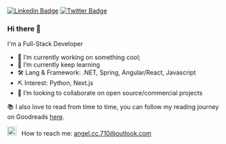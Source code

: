 [![Linkedin Badge](https://img.shields.io/badge/-LinkedIn-0e76a8?style=flat-square&logo=Linkedin&logoColor=white)](https://www.linkedin.com/in/angel-choque-8ab65a243)
[![Twitter Badge](https://img.shields.io/badge/-Twitter-00acee?style=flat-square&logo=Twitter&logoColor=white)](https://twitter.com/Angel15403890)

### Hi there 👋
I'm a Full-Stack Developer
- 🔭 I’m currently working on something cool;
- 🌱 I’m currently keep learning 
- 🛠 Lang & Framework: .NET, Spring, Angular/React, Javascript
- ⛏ Interest: Python, Next.js
- 👯 I’m looking to collaborate on open source/commercial projects

📚 I also love to read from time to time, you can follow my reading journey on Goodreads [here]([https://www.goodreads.com/tu-perfil](https://www.goodreads.com/user/show/187851861-angelc16)).

<img src="https://github.com/Gapur/Gapur/blob/main/assets/letterbox.gif?raw=true" width="21" />&nbsp;&nbsp;  How to reach me: angel.cc.710@outlook.com

<!--
**angelc16/angelc16** is a ✨ _special_ ✨ repository because its `README.md` (this file) appears on your GitHub profile.

Here are some ideas to get you started:

- 🔭 I’m currently working on ...
- 🌱 I’m currently learning ...
- 👯 I’m looking to collaborate on ...
- 🤔 I’m looking for help with ...
- 💬 Ask me about ...
- 📫 How to reach me: ...
- 😄 Pronouns: ...
- ⚡ Fun fact: ...
-->
